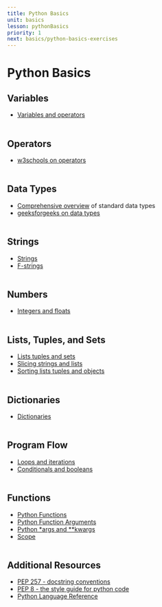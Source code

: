 ```yaml
---
title: Python Basics
unit: basics
lesson: pythonBasics
priority: 1
next: basics/python-basics-exercises
---
```


# Python Basics

## Variables

- [Variables and operators](https://automatetheboringstuff.com/2e/chapter1/)
  <br><br>

## Operators

- [w3schools on operators](https://www.w3schools.com/python/python_operators.asp)
  <br><br>

## Data Types

- [Comprehensive overview](https://phoenixnap.com/kb/python-data-types#:~:text=Set%20Data%20Type%20%20%20Data%20Type%20%20complex%20%28%3Cvalue%3E%29%20%205%20more%20rows%20) of standard data types
- [geeksforgeeks on data types](https://www.geeksforgeeks.org/python-data-types/)
  <br><br>

## Strings

- [Strings](https://www.youtube.com/watch?v=k9TUPpGqYTo&list=PL-osiE80TeTt2d9bfVyTiXJA-UTHn6WwU&index=2)
- [F-strings](https://www.youtube.com/watch?v=nghuHvKLhJA&list=PL-osiE80TeTt2d9bfVyTiXJA-UTHn6WwU&index=35)
  <br><br>

## Numbers

- [Integers and floats](https://www.youtube.com/watch?v=khKv-8q7YmY&list=PL-osiE80TeTt2d9bfVyTiXJA-UTHn6WwU&index=3)
  <br><br>

## Lists, Tuples, and Sets

- [Lists tuples and sets](https://www.youtube.com/watch?v=W8KRzm-HUcc&list=PL-osiE80TeTt2d9bfVyTiXJA-UTHn6WwU&index=4)
- [Slicing strings and lists](https://www.youtube.com/watch?v=ajrtAuDg3yw&list=PL-osiE80TeTt2d9bfVyTiXJA-UTHn6WwU&index=19)
- [Sorting lists tuples and objects](https://www.youtube.com/watch?v=D3JvDWO-BY4&list=PL-osiE80TeTt2d9bfVyTiXJA-UTHn6WwU&index=21)
  <br><br>

## Dictionaries

- [Dictionaries](https://www.youtube.com/watch?v=daefaLgNkw0&list=PL-osiE80TeTt2d9bfVyTiXJA-UTHn6WwU&index=5&t=234s)
  <br><br>

## Program Flow

- [Loops and iterations](https://www.youtube.com/watch?v=DZwmZ8Usvnk&list=PL-osiE80TeTt2d9bfVyTiXJA-UTHn6WwU&index=6)
- [Conditionals and booleans](https://www.youtube.com/watch?v=DZwmZ8Usvnk&list=PL-osiE80TeTt2d9bfVyTiXJA-UTHn6WwU&index=6)
  <br><br>

## Functions

- [Python Functions](https://www.programiz.com/python-programming/function)
- [Python Function Arguments](https://www.programiz.com/python-programming/function-argument)
- [Python \*args and \*\*kwargs](https://www.programiz.com/python-programming/args-and-kwargs)
- [Scope](https://www.youtube.com/watch?v=QVdf0LgmICw&ab_channel=CoreySchafer)
  <br><br>

## Additional Resources

- [PEP 257 - docstring conventions](https://peps.python.org/pep-0257/)
- [PEP 8 - the style guide for python code](https://pep8.org/)
- [Python Language Reference](https://docs.python.org/3/reference/index.html)
